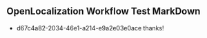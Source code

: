 ## OpenLocalization Workflow Test MarkDown

* d67c4a82-2034-46e1-a214-e9a2e03e0ace 
thanks!



<!--HONumber=Feb16_HO3-->
